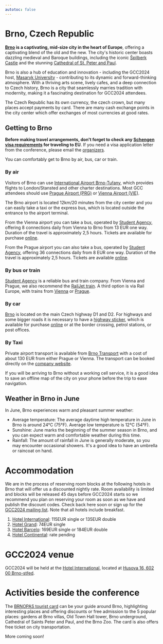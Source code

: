```yaml
---
autotoc: false
---
```


<slot name="/events/gcc2024/header" />


# Brno, Czech Republic

**[Brno](https://www.amazingczechia.com/destinations/brno/) is a captivating,
mid-size city in the heart of Europe**, offering a captivating blend of the old
and the new. The city's historic center boasts dazzling medieval and Baroque
buildings, including the iconic [Špilberk
Castle](https://www.gotobrno.cz/en/place/spilberk-castle/) and the stunning
[Cathedral of St. Peter and
Paul](https://www.gotobrno.cz/en/place/cathedral-of-st-peter-and-paul/).

Brno is also a hub of education and innovation - including the GCC2024 host,
[Masaryk University](https://www.muni.cz/en) - contributing to its dynamic and
forward-thinking atmosphere. With a thriving arts scene, lively cafes, and a
deep connection to Czech history, Brno is a city that seamlessly marries
tradition with modernity, making it a fascinating destination for GCC2024
attendees.

The Czech Republic has its own currency, the czech crown, but many places accept payments by card.
There are many cash exchange points in the city center which offer exchanges of most currencies at good rates. 


## Getting to Brno

**Before making travel arrangements, don't forget to check any [Schengen visa
requirements](https://www.schengenvisainfo.com/who-needs-schengen-visa/) for
traveling to EU**. If you need a visa application letter from the conference,
please email the [organizers](mailto:gcc2024-org@gaggle.email).

You can comfortably get to Brno by air, bus, car or train.


### By air

Visitors of Brno can use [International Airport
Brno-Tuřany](https://www.brno-airport.cz/en/), which provides flights to
London/Stansted and other charter destinations. Most GCC attendees should use [Prague
Airport (PRG)](https://www.prg.aero/en#/) or [Vienna Airport
(VIE)](https://www.viennaairport.com/en/passengers).

The Brno airport is located 12km/20 minutes from the city center and you can
easily take a taxi or the express bus, which is located outside the
entrance to the airport terminal.

From the Vienna airport you can take a bus, operated by [Student
Agency](https://www.studentagency.eu/en), offering 8 connections daily from
Vienna to Brno from 13 EUR one way. Duration of the travel is approximately 2,5
hours. Tickets are available for purchase
[online](https://www.studentagency.eu/en).

From the Prague airport you can also take a bus, operated by [Student
Agency](https://www.studentagency.eu/en), offering 36 connections daily from 8
EUR one way. Duration of the travel is approximately 2,5 hours. Tickets are
available [online](https://www.studentagency.eu/en).


### By bus or train

[Student Agency](https://www.studentagency.eu/en) is a reliable bus and train
company. From Vienna and Prague, we also recommend the [RailJet
train](https://idos.idnes.cz/en/vlakyautobusymhdvse/spojeni/). A third option is
via Rail Europe, with trains from
[Vienna](https://www.raileurope.com/en-us/destinations/vienna-brno-train) or
[Prague](https://www.raileurope.com/en-us/destinations/prague-brno-train).


### By car

[Brno](https://maps.app.goo.gl/rx4QGKYY42DVauLq8) is located on the main Czech
highway D1 and D2. For highways and some bigger roads it is necessary to have a
[highway sticker](https://edalnice.cz/en/index.html), which is available for
purchase
[online](https://edalnice.cz/en/single-purchase/index.html#/eshop/order) or at
the border crossing, petrol stations, or post offices.


### By Taxi

Private airport transport is available from [Brno
Transport](https://www.brno-transport.cz/en/passenger-transport-order) with a
cost of about 130 EUR from either Prague or Vienna. The transport can be booked
directly on the [company
website](https://www.brno-transport.cz/en/passenger-transport-order).


If you will be arriving to Brno without a working cell service, it is a good
idea to save an offline map of the city on your phone before the trip to ease
navigation.


## Weather in Brno in June

In June, Brno experiences warm and pleasant summer weather:

* Average temperature: The average daytime high temperature in June in Brno is
  around 24°C (75°F). Average low temperature is 12°C (54°F).
* Sunshine: June marks the beginning of the summer season in Brno, and you can
  expect warm and comfortable weather during this time.
* Rainfall: The amount of rainfall in June is generally moderate, so you may
  encounter occasional showers. It's a good idea to have an umbrella or raincoat
  on hand.


# Accommodation

We are in the process of reserving room blocks at the following hotels in Brno
that will offer us a discounted nightly rate. Room availability is limited and
blocks will be released 45 days before GCC2024 starts so we recommend you plan
on reserving your room as soon as we have and publish the discount codes. Check
back here soon or sign up for the [GCC2024 mailing
list](https://gaggle.email/join/gcc2024-announce@gaggle.email). Note that all
hotels include breakfast.

1. [Hotel International](https://www.hotelinternational.cz/en/): 115EUR single or 135EUR double
2. [Hotel Grand](https://grandhotelbrno.cz/en/): 74EUR single
3. [Hotel Barcelo](https://www.barcelo.com/en-us/barcelo-brno-palace/): 169EUR single or 184EUR double
4. [Hotel Continental](https://www.continentalbrno.cz/en/): rate pending


# GCC2024 venue

GCC2024 will be held at the [Hotel
International](https://www.hotelinternational.cz/en/), located at [Husova 16,
602 00 Brno-střed](https://maps.app.goo.gl/SPxpRFZs6APq5TfG7).


# Activities beside the conference

The [BRNOPAS tourist card](https://www.gotobrno.cz/en/brnopas/) can be your
guide around Brno, highlighting interesting places and offering discounts or
free admission to the 5 popular places: gardens at Brno villas, Old Town Hall
tower, Brno underground, Cathedral of Saints Peter and Paul, and the Brno Zoo.
The card is also offers free ticket on city transportation.

More coming soon!
